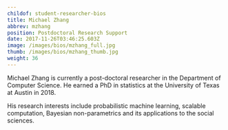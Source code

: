 ```yaml
---
childof: student-researcher-bios
title: Michael Zhang
abbrev: mzhang
position: Postdoctoral Research Support
date: 2017-11-26T03:46:25.603Z
image: /images/bios/mzhang_full.jpg
thumb: /images/bios/mzhang_thumb.jpg
weight: 36
---
```

Michael Zhang is currently a post-doctoral researcher in the Department of Computer Science. He earned a PhD in statistics at the University of Texas at Austin in 2018. 

His research interests include probabilistic machine learning, scalable computation, Bayesian non-parametrics and its applications to the social sciences.

<br>
<br>